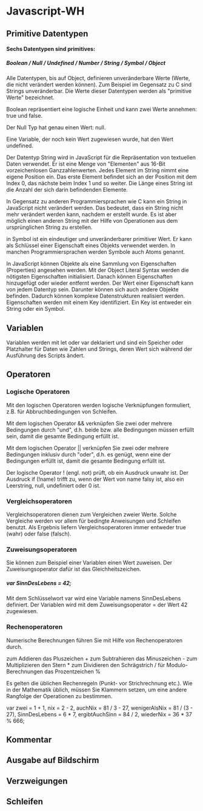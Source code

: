 # Javascript-WH

## Primitive Datentypen

#### Sechs Datentypen sind primitives:

##### Boolean / Null / Undefined / Number / String / Symbol / Object

Alle Datentypen, bis auf Object, definieren unveränderbare Werte (Werte, die nicht verändert werden können). Zum Beispiel im Gegensatz zu C sind Strings unveränderbar. Die Werte dieser Datentypen werden als "primitive Werte" bezeichnet.

Boolean repräsentiert eine logische Einheit und kann zwei Werte annehmen: true und false.

Der Null Typ hat genau einen Wert: null.

Eine Variable, der noch kein Wert zugewiesen wurde, hat den Wert undefined. 

Der Datentyp String wird in JavaScript für die Repräsentation von textuellen Daten verwendet. Er ist eine Menge von "Elementen" aus 16-Bit vorzeichenlosen Ganzzahlenwerten. Jedes Element im String nimmt eine eigene Position ein. Das erste Element befindet sich an der Position mit dem Index 0, das nächste beim Index 1 und so weiter. Die Länge eines String ist die Anzahl der sich darin befindenden Elemente.

In Gegensatz zu anderen Programmiersprachen wie C kann ein String in JavaScript nicht verändert werden. Das bedeutet, dass ein String nicht mehr verändert werden kann, nachdem er erstellt wurde. Es ist aber möglich einen anderen String mit der Hilfe von Operationen aus dem ursprünglichen String zu erstellen.

in Symbol ist ein eindeutiger und unveränderbarer primitiver Wert. Er kann als Schlüssel einer Eigenschaft eines Objekts verwendet werden. In manchen Programmiersprachen werden Symbole auch Atoms genannt.

In JavaScript können Objekte als eine Sammlung von Eigenschaften (Properties) angesehen werden. Mit der Object Literal Syntax werden die nötigsten Eigenschaften initialisiert. Danach können Eigenschaften hinzugefügt oder wieder entfernt werden. Der Wert einer Eigenschaft kann von jedem Datentyp sein. Darunter können sich auch andere Objekte befinden. Dadurch können komplexe Datenstrukturen realisiert werden. Eigenschaften werden mit einem Key identifiziert. Ein Key ist entweder ein String oder ein Symbol.

## Variablen

Variablen werden mit let oder var deklariert und sind ein Speicher oder Platzhalter für Daten wie Zahlen und Strings, deren Wert sich während der Ausführung des Scripts ändert.

## Operatoren

### Logische Operatoren

Mit den logischen Operatoren werden logische Verknüpfungen formuliert, z.B. für Abbruchbedingungen von Schleifen.

Mit dem logischen Operator && verknüpfen Sie zwei oder mehrere Bedingungen durch "und", d.h. beide bzw. alle Bedingungen müssen erfüllt sein, damit die gesamte Bedingung erfüllt ist.

Mit dem logischen Operator || verknüpfen Sie zwei oder mehrere Bedingungen inklusiv durch "oder", d.h. es genügt, wenn eine der Bedingungen erfüllt ist, damit die gesamte Bedingung erfüllt ist.

Der logische Operator ! (engl. not) prüft, ob ein Ausdruck unwahr ist. Der Ausdruck if (!name) trifft zu, wenn der Wert von name falsy ist, also ein Leerstring, null, undefiniert oder 0 ist.

### Vergleichsoperatoren

Vergleichsoperatoren dienen zum Vergleichen zweier Werte. Solche Vergleiche werden vor allem für bedingte Anweisungen und Schleifen benutzt.
Als Ergebnis liefern Vergleichsoperatoren immer entweder true (wahr) oder false (falsch).

### Zuweisungsoperatoren

Sie können zum Beispiel einer Variablen einen Wert zuweisen. Der Zuweisungsoperator dafür ist das Gleichheitszeichen. 

##### var SinnDesLebens = 42;
Mit dem Schlüsselwort var wird eine Variable namens SinnDesLebens definiert. Der Variablen wird mit dem Zuweisungsoperator = der Wert 42 zugewiesen.

### Rechenoperatoren

Numerische Berechnungen führen Sie mit Hilfe von Rechenoperatoren durch.

zum Addieren das Pluszeichen +
zum Subtrahieren das Minuszeichen -
zum Multiplizieren den Stern *
zum Dividieren den Schrägstrich /
für Modulo-Berechnungen das Prozentzeichen %

Es gelten die üblichen Rechenregeln (Punkt- vor Strichrechnung etc.). Wie in der Mathematik üblich, müssen Sie Klammern setzen, um eine andere Rangfolge der Operationen zu bestimmen.

var zwei           = 1 + 1,
    nix            = 2 - 2,
    auchNix        = 81 / 3 - 27,
    wenigerAlsNix  = 81 / (3 - 27),
    SinnDesLebens  = 6 * 7,
    ergibtAuchSinn = 84 / 2,
    wiederNix      = 36 * 37 % 666;

## Kommentar

## Ausgabe auf Bildschirm

## Verzweigungen

## Schleifen
